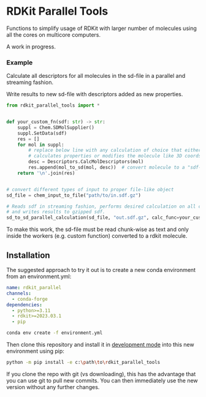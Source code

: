 # RDKit Parallel Tools

Functions to simplify usage of RDKit with larger number of molecules using all the cores on multicore computers. 

A work in progress.

### Example

Calculate all descriptors for all molecules in the sd-file in a parallel and streaming fashion.

Write results to new sd-file with descriptors added as new properties.

```python
from rdkit_parallel_tools import *


def your_custom_fn(sdf: str) -> str:
    suppl = Chem.SDMolSupplier()
    suppl.SetData(sdf)
    res = []
    for mol in suppl:
        # replace below line with any calculation of choice that either
        # calculates properties or modifies the molecule like 3D coords
        desc = Descriptors.CalcMolDescriptors(mol)
        res.append(mol_to_sd(mol, desc))  # convert molecule to a "sdf-string"
    return '\n'.join(res)


# convert different types of input to proper file-like object
sd_file = chem_input_to_file("path/to/in.sdf.gz")

# Reads sdf in streaming fashion, performs desired calculation on all cpu cores 
# and writes results to gzipped sdf.
sd_to_sd_parallel_calculation(sd_file, "out.sdf.gz", calc_func=your_custom_fn)
```

To make this work, the sd-file must be read chunk-wise as text and only inside the workers (e.g. custom function) converted to a rdkit molecule.

## Installation

The suggested approach to try it out is to create a new conda environment from an environment.yml:

```yaml
name: rdkit_parallel
channels:  
  - conda-forge 
dependencies:
  - python>=3.11
  - rdkit>=2023.03.1
  - pip

```

```bash
conda env create -f environment.yml
```

Then clone this repository and install it in [development mode](https://packaging.python.org/tutorials/installing-packages/#installing-from-a-local-src-tree) into this new environment using pip:

```bash
python -m pip install -e c:\path\to\rdkit_parallel_tools
```

If you clone the repo with git (vs downloading), this has the advantage that you can use git to pull new commits. 
You can then immediately use the new version without any further changes.